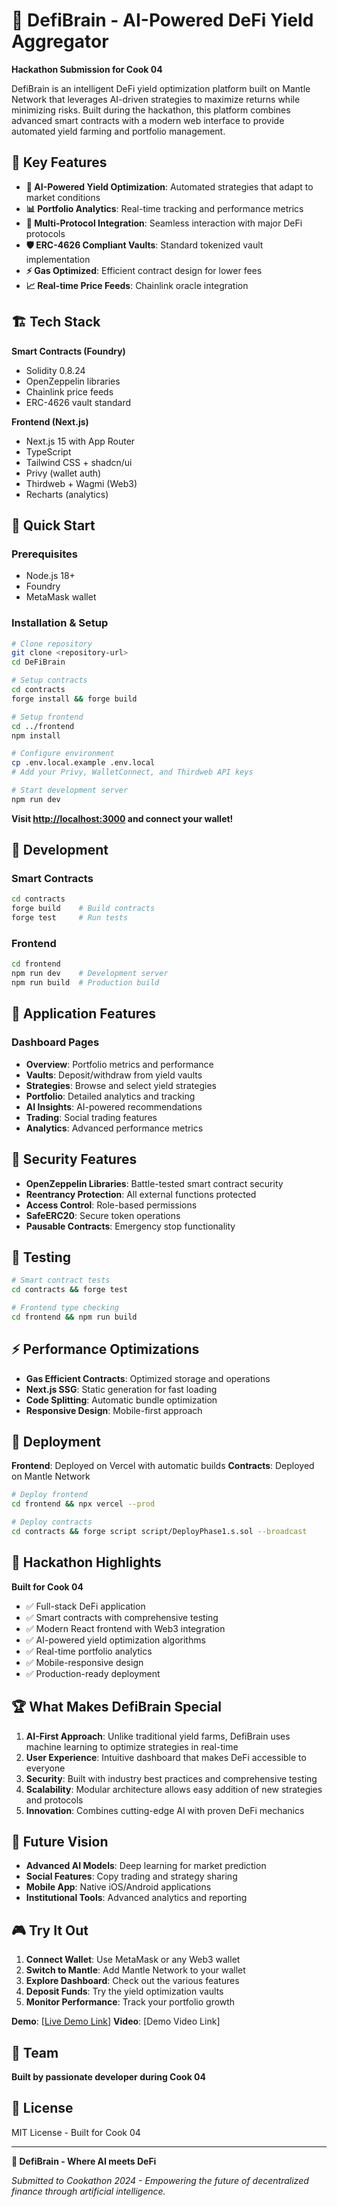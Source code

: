 # 🧠 DefiBrain - AI-Powered DeFi Yield Aggregator

**Hackathon Submission for Cook 04**

DefiBrain is an intelligent DeFi yield optimization platform built on Mantle Network that leverages AI-driven strategies to maximize returns while minimizing risks. Built during the hackathon, this platform combines advanced smart contracts with a modern web interface to provide automated yield farming and portfolio management.

## 🌟 Key Features

- **🤖 AI-Powered Yield Optimization**: Automated strategies that adapt to market conditions
- **📊 Portfolio Analytics**: Real-time tracking and performance metrics
- **🔗 Multi-Protocol Integration**: Seamless interaction with major DeFi protocols
- **🛡️ ERC-4626 Compliant Vaults**: Standard tokenized vault implementation
- **⚡ Gas Optimized**: Efficient contract design for lower fees
- **📈 Real-time Price Feeds**: Chainlink oracle integration

## 🏗️ Tech Stack

**Smart Contracts (Foundry)**
- Solidity 0.8.24
- OpenZeppelin libraries
- Chainlink price feeds
- ERC-4626 vault standard

**Frontend (Next.js)**
- Next.js 15 with App Router
- TypeScript
- Tailwind CSS + shadcn/ui
- Privy (wallet auth)
- Thirdweb + Wagmi (Web3)
- Recharts (analytics)

## 🚀 Quick Start

### Prerequisites
- Node.js 18+
- Foundry
- MetaMask wallet

### Installation & Setup

```bash
# Clone repository
git clone <repository-url>
cd DeFiBrain

# Setup contracts
cd contracts
forge install && forge build

# Setup frontend
cd ../frontend
npm install

# Configure environment
cp .env.local.example .env.local
# Add your Privy, WalletConnect, and Thirdweb API keys

# Start development server
npm run dev
```

**Visit [http://localhost:3000](http://localhost:3000) and connect your wallet!**

## 🔧 Development

### Smart Contracts
```bash
cd contracts
forge build    # Build contracts
forge test     # Run tests
```

### Frontend
```bash
cd frontend
npm run dev    # Development server
npm run build  # Production build
```

## 📱 Application Features

### Dashboard Pages
- **Overview**: Portfolio metrics and performance
- **Vaults**: Deposit/withdraw from yield vaults
- **Strategies**: Browse and select yield strategies
- **Portfolio**: Detailed analytics and tracking
- **AI Insights**: AI-powered recommendations
- **Trading**: Social trading features
- **Analytics**: Advanced performance metrics

## 🔐 Security Features

- **OpenZeppelin Libraries**: Battle-tested smart contract security
- **Reentrancy Protection**: All external functions protected
- **Access Control**: Role-based permissions
- **SafeERC20**: Secure token operations
- **Pausable Contracts**: Emergency stop functionality

## 🧪 Testing

```bash
# Smart contract tests
cd contracts && forge test

# Frontend type checking
cd frontend && npm run build
```

## ⚡ Performance Optimizations

- **Gas Efficient Contracts**: Optimized storage and operations
- **Next.js SSG**: Static generation for fast loading
- **Code Splitting**: Automatic bundle optimization
- **Responsive Design**: Mobile-first approach

## 🚀 Deployment

**Frontend**: Deployed on Vercel with automatic builds
**Contracts**: Deployed on Mantle Network

```bash
# Deploy frontend
cd frontend && npx vercel --prod

# Deploy contracts
cd contracts && forge script script/DeployPhase1.s.sol --broadcast
```

## 🎯 Hackathon Highlights

**Built for Cook 04**

- ✅ Full-stack DeFi application
- ✅ Smart contracts with comprehensive testing
- ✅ Modern React frontend with Web3 integration
- ✅ AI-powered yield optimization algorithms
- ✅ Real-time portfolio analytics
- ✅ Mobile-responsive design
- ✅ Production-ready deployment

## 🏆 What Makes DefiBrain Special

1. **AI-First Approach**: Unlike traditional yield farms, DefiBrain uses machine learning to optimize strategies in real-time
2. **User Experience**: Intuitive dashboard that makes DeFi accessible to everyone
3. **Security**: Built with industry best practices and comprehensive testing
4. **Scalability**: Modular architecture allows easy addition of new strategies and protocols
5. **Innovation**: Combines cutting-edge AI with proven DeFi mechanics

## 🔮 Future Vision

- **Advanced AI Models**: Deep learning for market prediction
- **Social Features**: Copy trading and strategy sharing
- **Mobile App**: Native iOS/Android applications
- **Institutional Tools**: Advanced analytics and reporting

## 🎮 Try It Out

1. **Connect Wallet**: Use MetaMask or any Web3 wallet
2. **Switch to Mantle**: Add Mantle Network to your wallet
3. **Explore Dashboard**: Check out the various features
4. **Deposit Funds**: Try the yield optimization vaults
5. **Monitor Performance**: Track your portfolio growth

**Demo**: [[Live Demo Link](https://defi-brain.vercel.app/)] 
**Video**: [Demo Video Link] 

## 🏅 Team

**Built by passionate developer during Cook 04**

## 📄 License

MIT License - Built for Cook 04

---

**🚀 DefiBrain - Where AI meets DeFi**

*Submitted to Cookathon 2024 - Empowering the future of decentralized finance through artificial intelligence.*